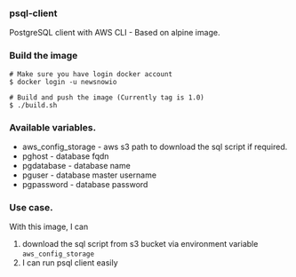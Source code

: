 ### psql-client
PostgreSQL client with AWS CLI - Based on alpine image.

### Build the image

```
# Make sure you have login docker account
$ docker login -u newsnowio

# Build and push the image (Currently tag is 1.0)
$ ./build.sh
```

### Available variables.

- aws_config_storage - aws s3 path to download the sql script if required. 
- pghost - database fqdn
- pgdatabase - database name
- pguser - database master username
- pgpassword - database password

### Use case.

With this image, I can 

1) download the sql script from s3 bucket via environment variable `aws_config_storage`
2) I can run psql client easily

